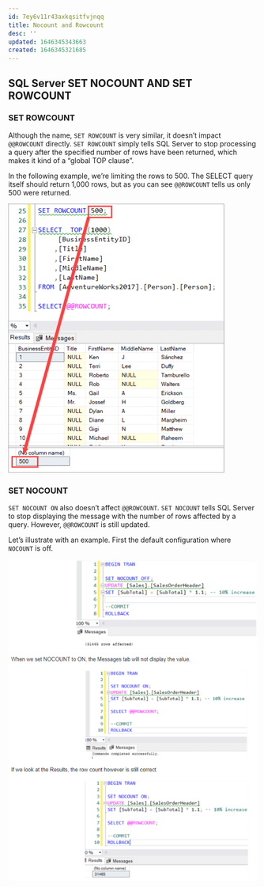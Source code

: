 ```yaml
---
id: 7ey6v11r43axkqsitfvjnqq
title: Nocount and Rowcount
desc: ''
updated: 1646345343663
created: 1646345321685
---
```


## SQL Server SET NOCOUNT AND SET ROWCOUNT

### SET ROWCOUNT

Although the name, `SET ROWCOUNT` is very similar, it doesn’t impact `@@ROWCOUNT` directly. `SET ROWCOUNT` simply tells SQL Server to stop processing a query after the specified number of rows have been returned, which makes it kind of a “global TOP clause”.

In the following example, we’re limiting the rows to 500. The SELECT query itself should return 1,000 rows, but as you can see `@@ROWCOUNT` tells us only 500 were returned.

![SET ROWCOUNT](/assets/images/2022-03-03-14-02-14.png)

### SET NOCOUNT

`SET NOCOUNT ON` also doesn’t affect `@@ROWCOUNT`. `SET NOCOUNT` tells SQL Server to stop displaying the message with the number of rows affected by a query. However, `@@ROWCOUNT` is still updated.

Let’s illustrate with an example. First the default configuration where `NOCOUNT` is off.

![NOCOUNT](/assets/images/2022-03-03-14-03-56.png)
